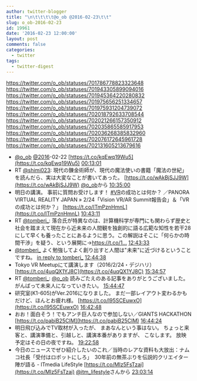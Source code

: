 ```yaml
---
author: twitter-blogger
title: "\n\t\t\t\t@o_ob @2016-02-23\t\t"
slug: o_ob-2016-02-23
id: 19961
date: '2016-02-23 12:00:00'
layout: post
comments: false
categories:
  - twitter
tags:
  - twitter-digest
---
```


https://twitter.com/o_ob/statuses/701786778823323648 https://twitter.com/o_ob/statuses/701943305899094016 https://twitter.com/o_ob/statuses/701945364220280832 https://twitter.com/o_ob/statuses/701975656251334657 https://twitter.com/o_ob/statuses/701975931204739072 https://twitter.com/o_ob/statuses/702018792633708544 https://twitter.com/o_ob/statuses/702021266157350912 https://twitter.com/o_ob/statuses/702035865585917953 https://twitter.com/o_ob/statuses/702036268385832960 https://twitter.com/o_ob/statuses/702076172645961728 https://twitter.com/o_ob/statuses/702131605213679616  

*   [@o_ob](https://twitter.com/o_ob) [@2016](https://twitter.com/2016)-02-22 [https://t.co/kqEwq19Wu5](https://t.co/kqEwq19Wu5) [00:13:01](https://twitter.com/o_ob/statuses/701786778823323648)
*   RT [@shimi023](https://twitter.com/shimi023): 現代の錬金術師が、現代の魔法使いの書籍「魔法の世紀」を読んだら、実は大変なことが書いてあった。 [https://t.co/wAkBjSJJ9W](https://t.co/wAkBjSJJ9W) [@o_ob](https://twitter.com/o_ob)から [10:35:00](https://twitter.com/o_ob/statuses/701943305899094016)
*   明日の講演。 事前に質問お受けします！ [#VR](https://twitter.com/search?q=%23VR&src=hash)の成功とは何か？ ／PANORA VIRTUAL REALITY JAPAN » 2/24「Vision VR/AR Summit報告会」＆「VRの成功とは何か？」 [https://t.co/ITmPznHmnL](https://t.co/ITmPznHmnL) [10:43:11](https://twitter.com/o_ob/statuses/701945364220280832)
*   RT [@tomberi_](https://twitter.com/tomberi_): 落合氏が特異なのは、計算機科学が専門にも関わらず歴史と社会を踏まえて現在から近未来の人間観を独創的に語る広範な知性を若干28にして早くも養ったことにあるように思う。この解説はそこに「何らかの時間干渉」を疑う、という展開に→https://t.co/1… [12:43:33](https://twitter.com/o_ob/statuses/701975656251334657)
*   [@tomberi_](https://twitter.com/tomberi_) よく勉強してよく創り出すと人間は"未来"に近づけるということですね。 [in reply to tomberi_](https://twitter.com/tomberi_/statuses/701948192733032448) [12:44:38](https://twitter.com/o_ob/statuses/701975931204739072)
*   Tokyo VR Meetupにて講演します（2016/2/24・デジハリ） [https://t.co/4uqQX1YJ8C](https://t.co/4uqQX1YJ8C) [15:34:57](https://twitter.com/o_ob/statuses/702018792633708544)
*   RT [@tomberi_](https://twitter.com/tomberi_): [@o_ob](https://twitter.com/o_ob) 読みごたえのある記事をありがとうございました。がんばって未来人になっていきたい。 [15:44:47](https://twitter.com/o_ob/statuses/702021266157350912)
*   研究室(K1-605)がVer.2016になりました。 まだ一部レイアウト変わるかもだけど、ほんとお疲れ様。 [https://t.co/l95SCEuwxO](https://t.co/l95SCEuwxO) [16:42:48](https://twitter.com/o_ob/statuses/702035865585917953)
*   おお！面白そう！でもアンチ巨人なので参加しない／GIANTS HACKATHON [https://t.co/pabiB25CIM](https://t.co/pabiB25CIM) [16:44:24](https://twitter.com/o_ob/statuses/702036268385832960)
*   明日飛び込みでTV取材が入ったが、 まあなんという事はない。 ちょっと来客と、講演準備と、引越しと、講演本番がありますが、 こなします。 放映予定はその日の夜ですね。 [19:22:58](https://twitter.com/o_ob/statuses/702076172645961728)
*   今日のニュースでぜひ紹介したいのこれ／当時のレアな資料も大放出：ナムコ社長「受付はロボットにしろ」　30年前の無茶ぶりを伝説的クリエイター陣が語る - ITmedia LifeStyle [https://t.co/MIz5FsTzai](https://t.co/MIz5FsTzai) [@itm_lifestyle](https://twitter.com/itm_lifestyle)さんから [23:03:14](https://twitter.com/o_ob/statuses/702131605213679616)